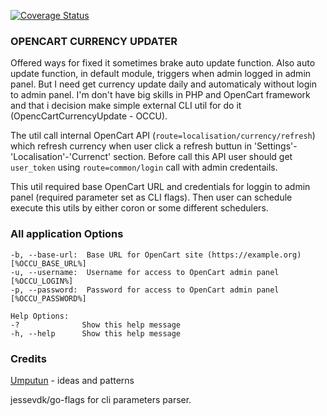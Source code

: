 [![Coverage Status](https://coveralls.io/repos/github/zebox/go-oc-currency-updater/badge.svg?branch=master)](https://coveralls.io/github/zebox/go-oc-currency-updater?branch=master)
### OPENCART CURRENCY UPDATER
Offered ways for fixed it sometimes brake auto update function. Also auto update function, in default module, triggers when admin logged in admin panel.
But I need get currency update daily and automaticaly without login to admin panel. I'm don't have big skills in PHP and OpenCart framework 
and that i decision make simple external CLI util for do it (OpencCartCurrencyUpdate - OCCU).

The util call internal OpenCart API (`route=localisation/currency/refresh`) which refresh currency when user click a refresh buttun 
in 'Settings'-'Localisation'-'Currenct' section. Before call this API user should get `user_token` using `route=common/login` call with admin credentails.

This util required base OpenCart URL and credentials for loggin to admin panel (required parameter set as CLI flags). 
Then  user can schedule execute this utils by either coron or some different schedulers.

### All application Options
```text
-b, --base-url:  Base URL for OpenCart site (https://example.org) [%OCCU_BASE_URL%]
-u, --username:  Username for access to OpenCart admin panel [%OCCU_LOGIN%]
-p, --password:  Password for access to OpenCart admin panel [%OCCU_PASSWORD%]

Help Options:
-?              Show this help message
-h, --help      Show this help message

```

### Credits
[Umputun](https://github.com/umputun) - ideas and patterns  

jessevdk/go-flags for cli parameters parser.